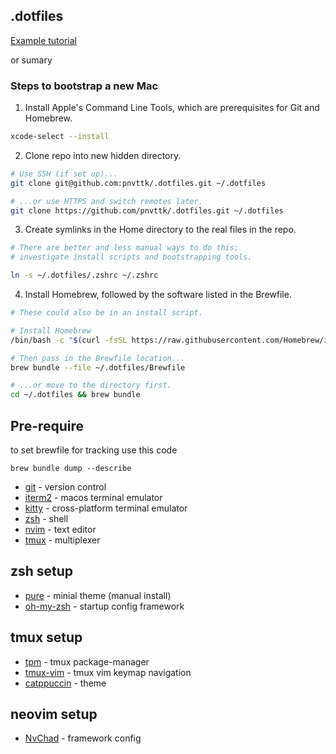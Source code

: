 ## .dotfiles
[Example tutorial](https://github.com/eieioxyz/Beyond-Dotfiles-in-100-Seconds/blob/master/README.md)

or sumary
### Steps to bootstrap a new Mac

1. Install Apple's Command Line Tools, which are prerequisites for Git and Homebrew.

```zsh
xcode-select --install
```

2. Clone repo into new hidden directory.

```zsh
# Use SSH (if set up)...
git clone git@github.com:pnvttk/.dotfiles.git ~/.dotfiles

# ...or use HTTPS and switch remotes later.
git clone https://github.com/pnvttk/.dotfiles.git ~/.dotfiles
```

3. Create symlinks in the Home directory to the real files in the repo.

```zsh
# There are better and less manual ways to do this;
# investigate install scripts and bootstrapping tools.

ln -s ~/.dotfiles/.zshrc ~/.zshrc
```

4. Install Homebrew, followed by the software listed in the Brewfile.

```zsh
# These could also be in an install script.

# Install Homebrew
/bin/bash -c "$(curl -fsSL https://raw.githubusercontent.com/Homebrew/install/HEAD/install.sh)"

# Then pass in the Brewfile location...
brew bundle --file ~/.dotfiles/Brewfile

# ...or move to the directory first.
cd ~/.dotfiles && brew bundle
```

## Pre-require
to set brewfile for tracking use this code
```
brew bundle dump --describe
```

- [git](https://git-scm.com/) - version control
- [iterm2](https://iterm2.com/) - macos terminal emulator
- [kitty](https://github.com/kovidgoyal/kitty) - cross-platform terminal emulator
- [zsh](https://github.com/ohmyzsh/ohmyzsh/wiki/Installing-ZSH) - shell
- [nvim](https://github.com/neovim/neovim/wiki/Installing-Neovim) - text editor
- [tmux](https://github.com/tmux/tmux/wiki) - multiplexer


## zsh setup
- [pure](https://github.com/sindresorhus/pure/blob/main/readme.md) - minial theme (manual install)
- [oh-my-zsh](https://ohmyz.sh/#install) - startup config framework

## tmux setup
- [tpm](https://github.com/tmux-plugins/tpm/blob/master/README.md) - tmux package-manager
- [tmux-vim](https://github.com/christoomey/vim-tmux-navigator) - tmux vim keymap navigation
- [catppuccin](https://github.com/catppuccin/tmux/blob/main/README.md) - theme

## neovim setup
- [NvChad](https://nvchad.com/docs/quickstart/install) - framework config

